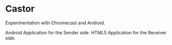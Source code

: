 Castor
======

Experimentation with Chromecast and Android.

Android Application for the Sender side.
HTML5 Application for the Receiver side.


